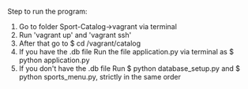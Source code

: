 Step to run the program:

1. Go to folder Sport-Catalog->vagrant via terminal
2. Run 'vagrant up' and 'vagrant ssh'
3. After that go to $ cd /vagrant/catalog
4. If you have the .db file Run the file application.py via terminal as $ python application.py
5. If you don't have the .db file Run  $ python database_setup.py and $ python sports_menu.py, strictly in the  same order

